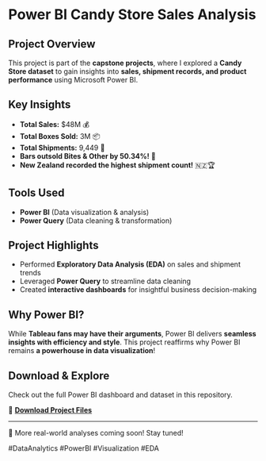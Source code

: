 # Power BI Candy Store Sales Analysis

## Project Overview
This project is part of the **capstone projects**, where I explored a **Candy Store dataset** to gain insights into **sales, shipment records, and product performance** using Microsoft Power BI.

## Key Insights
- **Total Sales:** $48M 💰  
- **Total Boxes Sold:** 3M 📦  
- **Total Shipments:** 9,449 🚚  
- **Bars outsold Bites & Other by 50.34%!** 🍫  
- **New Zealand recorded the highest shipment count!** 🇳🇿🏆  

## Tools Used
- **Power BI** (Data visualization & analysis)
- **Power Query** (Data cleaning & transformation)

## Project Highlights
- Performed **Exploratory Data Analysis (EDA)** on sales and shipment trends
- Leveraged **Power Query** to streamline data cleaning
- Created **interactive dashboards** for insightful business decision-making


## Why Power BI?
While **Tableau fans may have their arguments**, Power BI delivers **seamless insights with efficiency and style**. This project reaffirms why Power BI remains **a powerhouse in data visualization**!

## Download & Explore
Check out the full Power BI dashboard and dataset in this repository.

📌 **[Download Project Files](#)**  

---

🚀 More real-world analyses coming soon! Stay tuned!

#DataAnalytics #PowerBI #Visualization #EDA 

